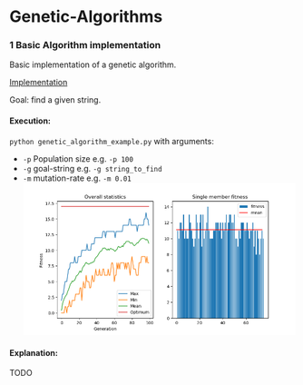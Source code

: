 # Genetic-Algorithms


### 1 Basic Algorithm implementation

Basic implementation of a genetic algorithm.

[Implementation](https://github.com/BY571/Genetic-Algorithms/tree/master/Basic%20Algorithm)

Goal: find a given string.

#### Execution:
`python genetic_algorithm_example.py`
with arguments: 
- `-p` Population size e.g. `-p 100`
- `-g` goal-string e.g. `-g string_to_find`
- `-m` mutation-rate e.g. `-m 0.01`
![Logo](/Img/genetic_alg.png)

#### Explanation:
TODO
